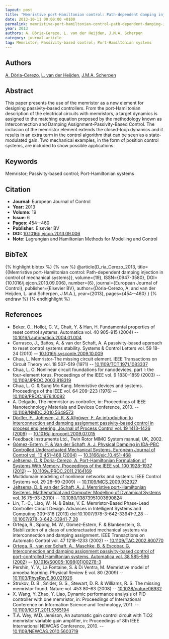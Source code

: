 ```yaml
---
layout: post
title: "Memristive port-Hamiltonian control: Path-dependent damping injection in control of mechanical systems"
date: 2013-10-11 00:00:00 +0100
permalink: memristive-port-hamiltonian-control-path-dependent-damping-injection-in-control-of-mechanical-systems
year: 2013
authors: A. Dòria-Cerezo, L. van der Heijden, J.M.A. Scherpen
category: journal-article
tag: Memristor; Passivity-based control; Port-Hamiltonian systems
---
```

 
## Authors
[A. Dòria-Cerezo](authors/arnau-doria-cerezo), [L. van der Heijden](authors/l-van-der-heijden), [J.M.A. Scherpen](authors/jacquelien-m-a-scherpen)
 
## Abstract
This paper presents the use of the memristor as a new element for designing passivity-based controllers. From the port-Hamiltonian description of the electrical circuits with memristors, a target dynamics is assigned to the matching equation proposed by the methodology known as Interconnection and Damping Assignment-Passivity-Based Control. The inclusion of the memristor element extends the closed-loop dynamics and it results in an extra term in the control algorithm that can be seen as a state-modulated gain. Two mechanical examples, in the form of position control systems, are included to show possible applications.
 
## Keywords
Memristor; Passivity-based control; Port-Hamiltonian systems
 
## Citation
- **Journal:** European Journal of Control
- **Year:** 2013
- **Volume:** 19
- **Issue:** 6
- **Pages:** 454--460
- **Publisher:** Elsevier BV
- **DOI:** [10.1016/j.ejcon.2013.09.006](https://doi.org/10.1016/j.ejcon.2013.09.006)
- **Note:** Lagrangian and Hamiltonian Methods for Modelling and Control
 
## BibTeX
{% highlight bibtex %}
{% raw %}
@article{D_ria_Cerezo_2013,
  title={{Memristive port-Hamiltonian control: Path-dependent damping injection in control of mechanical systems}},
  volume={19},
  ISSN={0947-3580},
  DOI={10.1016/j.ejcon.2013.09.006},
  number={6},
  journal={European Journal of Control},
  publisher={Elsevier BV},
  author={Dòria-Cerezo, A. and van der Heijden, L. and Scherpen, J.M.A.},
  year={2013},
  pages={454--460}
}
{% endraw %}
{% endhighlight %}
 
## References
- Beker, O., Hollot, C. V., Chait, Y. & Han, H. Fundamental properties of reset control systems. Automatica vol. 40 905–915 (2004) -- [10.1016/j.automatica.2004.01.004](https://doi.org/10.1016/j.automatica.2004.01.004)
- Carrasco, J., Baños, A. & van der Schaft, A. A passivity-based approach to reset control systems stability. Systems &amp; Control Letters vol. 59 18–24 (2010) -- [10.1016/j.sysconle.2009.10.009](https://doi.org/10.1016/j.sysconle.2009.10.009)
- Chua, L. Memristor-The missing circuit element. IEEE Transactions on Circuit Theory vol. 18 507–519 (1971) -- [10.1109/TCT.1971.1083337](https://doi.org/10.1109/TCT.1971.1083337)
- Chua, L. O. Nonlinear circuit foundations for nanodevices, part I: the four-element torus. Proceedings of the IEEE vol. 9 1830–1859 (2003) -- [10.1109/JPROC.2003.818319](https://doi.org/10.1109/JPROC.2003.818319)
- Chua, L. O. & Sung Mo Kang. Memristive devices and systems. Proceedings of the IEEE vol. 64 209–223 (1976) -- [10.1109/PROC.1976.10092](https://doi.org/10.1109/PROC.1976.10092)
- A. Delgado, The memristor as controller, in: Proceedings of IEEE Nanotechnology Materials and Devices Conference, 2010. -- [10.1109/NMDC.2010.5649573](https://doi.org/10.1109/NMDC.2010.5649573)
- [Dörfler, F., Johnsen, J. K. & Allgöwer, F. An introduction to interconnection and damping assignment passivity-based control in process engineering. Journal of Process Control vol. 19 1413–1426 (2009)](an-introduction-to-interconnection-and-damping-assignment-passivity-based-control-in-process-engineering) -- [10.1016/j.jprocont.2009.07.015](https://doi.org/10.1016/j.jprocont.2009.07.015)
- Feedback Instruments Ltd., Twin Rotor MIMO System manual, UK, 2002.
- [Gómez-Estern, F. & Van der Schaft, A. J. Physical Damping in IDA-PBC Controlled Underactuated Mechanical Systems. European Journal of Control vol. 10 451–468 (2004)](physical-damping-in-ida-pbc-controlled-underactuated-mechanical-systems) -- [10.3166/ejc.10.451-468](https://doi.org/10.3166/ejc.10.451-468)
- [Jeltsema, D. & Doria-Cerezo, A. Port-Hamiltonian Formulation of Systems With Memory. Proceedings of the IEEE vol. 100 1928–1937 (2012)](port-hamiltonian-formulation-of-systems-with-memory) -- [10.1109/JPROC.2011.2164169](https://doi.org/10.1109/JPROC.2011.2164169)
- Multidomain modeling of nonlinear networks and systems. IEEE Control Systems vol. 29 28–59 (2009) -- [10.1109/MCS.2009.932927](https://doi.org/10.1109/MCS.2009.932927)
- [Jeltsema, D. & van der Schaft, A. J. Memristive port-Hamiltonian Systems. Mathematical and Computer Modelling of Dynamical Systems vol. 16 75–93 (2010)](memristive-port-hamiltonian-systems) -- [10.1080/13873951003690824](https://doi.org/10.1080/13873951003690824)
- Lin, T.-C., Liao, W.-N. & Balas, V. E. Memristor-Based Phase-Lead Controller Circuit Design. Advances in Intelligent Systems and Computing 309–318 (2013) doi:10.1007/978-3-642-33941-7_28 -- [10.1007/978-3-642-33941-7_28](https://doi.org/10.1007/978-3-642-33941-7_28)
- Ortega, R., Spong, M. W., Gomez-Estern, F. & Blankenstein, G. Stabilization of a class of underactuated mechanical systems via interconnection and damping assignment. IEEE Transactions on Automatic Control vol. 47 1218–1233 (2002) -- [10.1109/TAC.2002.800770](https://doi.org/10.1109/TAC.2002.800770)
- [Ortega, R., van der Schaft, A., Maschke, B. & Escobar, G. Interconnection and damping assignment passivity-based control of port-controlled Hamiltonian systems. Automatica vol. 38 585–596 (2002)](interconnection-and-damping-assignment-passivity-based-control-of-port-controlled-hamiltonian-systems) -- [10.1016/S0005-1098(01)00278-3](https://doi.org/10.1016/S0005-1098(01)00278-3)
- Pershin, Y. V., La Fontaine, S. & Di Ventra, M. Memristive model of amoeba learning. Physical Review E vol. 80 (2009) -- [10.1103/PhysRevE.80.021926](https://doi.org/10.1103/PhysRevE.80.021926)
- Strukov, D. B., Snider, G. S., Stewart, D. R. & Williams, R. S. The missing memristor found. Nature vol. 453 80–83 (2008) -- [10.1038/nature06932](https://doi.org/10.1038/nature06932)
- X. Wang, Y. Zhao, Y. Liao, Dynamic performance analysis of PID controller with one memristor, in: Proceedings of International Conference on Information Science and Technology, 2011. -- [10.1109/ICIST.2011.5765194](https://doi.org/10.1109/ICIST.2011.5765194)
- T.A. Wey, W.D. Jemison, An automatic gain control circuit with TiO2 memristor variable gain amplifier, in: Proceedings of 8th IEEE International NEWCAS Conference, 2010. -- [10.1109/NEWCAS.2010.5603719](https://doi.org/10.1109/NEWCAS.2010.5603719)


